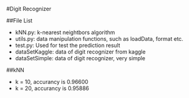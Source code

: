 #Digit Recognizer

##File List
* kNN.py: k-nearest neightbors algorithm
* utils.py: data manipulation functions, such as loadData, format etc.
* test.py: Used for test the prediction result
* dataSetKaggle: data of digit recognizer from kaggle
* dataSetSimple: data of digit recognizer, very simple

##kNN
* k = 10, accurancy is 0.96600
* k = 20, accurancy is 0.95886
